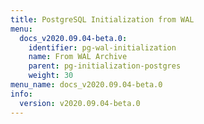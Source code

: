 ```yaml
---
title: PostgreSQL Initialization from WAL
menu:
  docs_v2020.09.04-beta.0:
    identifier: pg-wal-initialization
    name: From WAL Archive
    parent: pg-initialization-postgres
    weight: 30
menu_name: docs_v2020.09.04-beta.0
info:
  version: v2020.09.04-beta.0
---
```



